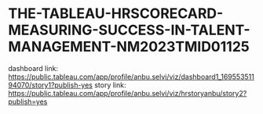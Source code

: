 # THE-TABLEAU-HRSCORECARD-MEASURING-SUCCESS-IN-TALENT-MANAGEMENT-NM2023TMID01125
dashboard link: https://public.tableau.com/app/profile/anbu.selvi/viz/dashboard1_16955351194070/story1?publish-yes
story link: https://public.tableau.com/app/profile/anbu.selvi/viz/hrstoryanbu/story2?publish=yes
